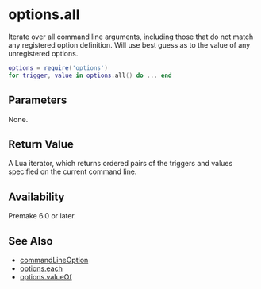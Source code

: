 # options.all

Iterate over all command line arguments, including those that do not match any registered option definition. Will use best guess as to the value of any unregistered options.

```lua
options = require('options')
for trigger, value in options.all() do ... end
```

## Parameters

None.

## Return Value

A Lua iterator, which returns ordered pairs of the triggers and values specified on the current command line.

## Availability

Premake 6.0 or later.

## See Also

* [commandLineOption](commandLineOption.md)
* [options.each](options.each.md)
* [options.valueOf](options.valueOf.md)
